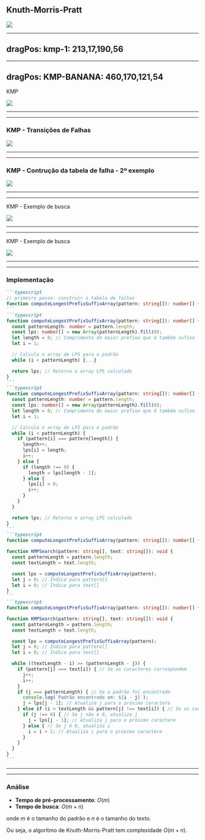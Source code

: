 ## Knuth-Morris-Pratt

<div class="w-full max-w-[600px] mx-auto">
<img
src="/images/kmp-paper.png"
/>
</div>

---
dragPos:
  kmp-1: 213,17,190,56
---

<Cadeia cadeia="A ARANHARANHARRANHA" />

<Cadeia v-drag="'kmp-1'" cadeia="ARANHA" />

<Counter />

<!--
O KMP trabalha com a ideia de que se o padrão não casar com o texto em uma determinada posição, ele pode pular algumas posições do texto, pois ele já sabe que essas posições não casam com o padrão.

O KMP encontra a performance desejada, ou seja, ele compara cada caractere do texto uma única vez.

Com o passar dos anos, algoritmos mais sofisticados permitem encontrar padrões testando APENAS alguns caracteres do texto.
-->

---
dragPos:
  KMP-BANANA: 460,170,121,54
---

KMP

<div class="flex justify-center items-center w-full mx-auto">
<img
src="/images/kmp-clear.svg"
/>
</div>

<Cadeia v-click cadeia="AAABAAC" />

<Cadeia v-click v-drag="'KMP-BANANA'" cadeia="AAC" />

<Cadeia v-click cadeia="010" />

<!--
O KMP parte da ideia de um diagrama de estados, onde cada estado representa um prefixo do padrão.

Cada estado representa uma etapa do reconhecimento do padrão.

Se estou fazendo o reconhecimento, e ainda não tem nenhum caracter testado, estou no estado 0.

Se o primeiro caracter do padrão casar com o primeiro caracter do texto, eu passo para o estado 1.

Chegando no estado 6, Encontrei o padrão em uma determinada posição do texto.

Então devo voltar 6 posições.

O que acontece na maioria das vezes, é que não encontramos o padrão em uma determinada posição do texto e a transição de estado vai falhar.

Se eu estiver no estado 0 e não vier um A, eu permaneço no estado 0.

Agora se eu estiver no estado 1 e vier outra letra, a forma mais simples é pensar em voltar ao estado 0.
Mas o KMP é mais inteligente que isso.

Vamos suport que encontramos dois A seguidos:

Eu encontro o primeiro A, vou para o estado 1. 

Em seguida encontro o segundo A, volto para o 0 ou mantenho no 1?

Esse segundo A, pode ser o inicio de um novo padrão.

Knuth-Morris-Pratt resolve isso com a tabela de falhas.
-->

---
---

### KMP - Transições de Falhas

<div class="flex justify-center items-center w-full mx-auto">
<img
src="/images/kmp-1.svg"
/>
</div>

<!--
Cada estado representa uma etapa do reconhecimento do padrão.

Se eu estiver no estado 0 e não vier um A, eu permaneço no estado 0.

Transição baseada em eventos.
-->

---
---

### KMP - Contrução da tabela de falha - 2º exemplo

<div class="flex justify-center items-center w-full mx-auto">
<img
src="/images/kmp-2.svg"
/>
</div>

<!--
A análise é relativamente simples, temos que pensar em repetição de prefixos.

AR é prefixo? Sim, prefixo de tamanho 2.

O diagrama ajuda visualmente a entender a tabela de falhas.
-->

---
---

KMP - Exemplo de busca

<img
src="/images/kmp-3.svg"
/>

<!--
Os caracteres do padrão são usados apenas para construir a tabela de falhas.

A busca é feita apenas com o texto.
-->

---
---

KMP - Exemplo de busca

<img
src="/images/kmp-4.svg"
/>

---
---

### Implementação

````md magic-move
```typescript
// primeiro passo: construir a tabela de falhas
function computeLongestPrefixSuffixArray(pattern: string[]): number[] {...}
```
```typescript
function computeLongestPrefixSuffixArray(pattern: string[]): number[] {
  const patternLength: number = pattern.length;
  const lps: number[] = new Array(patternLength).fill(0);
  let length = 0; // Comprimento do maior prefixo que é também sufixo
  let i = 1;

  // Calcula o array de LPS para o padrão
  while (i < patternLength) {...}

  return lps; // Retorna o array LPS calculado
}
```
```typescript
function computeLongestPrefixSuffixArray(pattern: string[]): number[] {
  const patternLength: number = pattern.length;
  const lps: number[] = new Array(patternLength).fill(0);
  let length = 0; // Comprimento do maior prefixo que é também sufixo
  let i = 1;

  // Calcula o array de LPS para o padrão
  while (i < patternLength) {
    if (pattern[i] === pattern[length]) {
      length++;
      lps[i] = length;
      i++;
    } else {
      if (length !== 0) {
        length = lps[length - 1];
      } else {
        lps[i] = 0;
        i++;
      }
    }
  }

  return lps; // Retorna o array LPS calculado
}
```
```typescript
function computeLongestPrefixSuffixArray(pattern: string[]): number[] {...}

function KMPSearch(pattern: string[], text: string[]): void {
  const patternLength = pattern.length;
  const textLength = text.length;

  const lps = computeLongestPrefixSuffixArray(pattern);
  let j = 0; // Índice para pattern[]
  let i = 0; // Índice para text[]
}
```
```typescript
function computeLongestPrefixSuffixArray(pattern: string[]): number[] {...}

function KMPSearch(pattern: string[], text: string[]): void {
  const patternLength = pattern.length;
  const textLength = text.length;

  const lps = computeLongestPrefixSuffixArray(pattern);
  let j = 0; // Índice para pattern[]
  let i = 0; // Índice para text[]

  while ((textLength - i) >= (patternLength - j)) {
    if (pattern[j] === text[i]) { // Se os caracteres correspondem
      j++;
      i++;
    }
    if (j === patternLength) { // Se o padrão foi encontrado
      console.log(`Padrão encontrado em: ${i - j}`);
      j = lps[j - 1]; // Atualiza j para o próximo caractere
    } else if (i < textLength && pattern[j] !== text[i]) { // Se os caracteres não correspondem
      if (j !== 0) { // Se j não é 0, atualiza j
        j = lps[j - 1]; // Atualiza j para o próximo caractere
      } else { // Se j é 0, atualiza i
        i = i + 1; // Atualiza i para o próximo caractere
      }
    }
  }
}
```
````

---
---

### Análise

- **Tempo de pré-processamento**: $O(m)$
- **Tempo de busca**: $O(m+n)$

onde $m$ é o tamanho do padrão e $n$ é o tamanho do texto.

Ou seja, o algoritmo de Knuth-Morris-Pratt tem complexidade $O(m + n)$.
